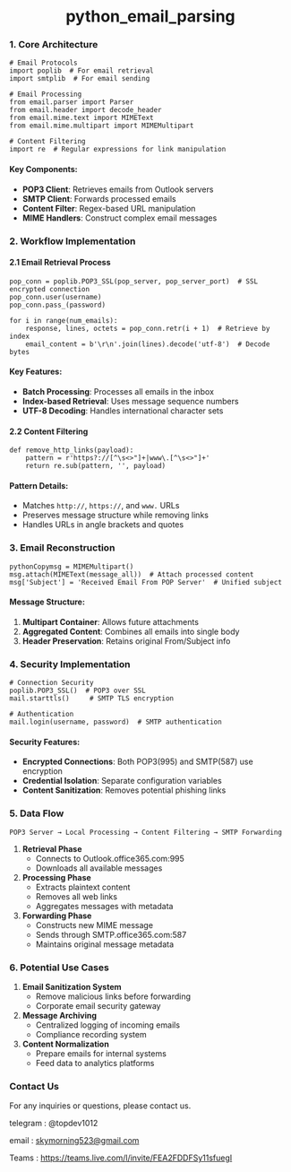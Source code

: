 # 

<div align="center">
   <h1>python_email_parsing</h1>
</div>

### 1. **Core Architecture**

```
# Email Protocols
import poplib  # For email retrieval
import smtplib  # For email sending

# Email Processing
from email.parser import Parser
from email.header import decode_header
from email.mime.text import MIMEText
from email.mime.multipart import MIMEMultipart

# Content Filtering
import re  # Regular expressions for link manipulation
```

#### Key Components:

- **POP3 Client**: Retrieves emails from Outlook servers
- **SMTP Client**: Forwards processed emails
- **Content Filter**: Regex-based URL manipulation
- **MIME Handlers**: Construct complex email messages

### 2. **Workflow Implementation**

#### 2.1 Email Retrieval Process

```
pop_conn = poplib.POP3_SSL(pop_server, pop_server_port)  # SSL encrypted connection
pop_conn.user(username)
pop_conn.pass_(password)

for i in range(num_emails):
    response, lines, octets = pop_conn.retr(i + 1)  # Retrieve by index
    email_content = b'\r\n'.join(lines).decode('utf-8')  # Decode bytes
```

#### Key Features:

- **Batch Processing**: Processes all emails in the inbox
- **Index-based Retrieval**: Uses message sequence numbers
- **UTF-8 Decoding**: Handles international character sets

#### 2.2 Content Filtering

```
def remove_http_links(payload):
    pattern = r'https?://[^\s<>"]+|www\.[^\s<>"]+'
    return re.sub(pattern, '', payload)
```

#### Pattern Details:

- Matches `http://`, `https://`, and `www.` URLs
- Preserves message structure while removing links
- Handles URLs in angle brackets and quotes

### 3. **Email Reconstruction**

```
pythonCopymsg = MIMEMultipart()
msg.attach(MIMEText(message_all))  # Attach processed content
msg['Subject'] = 'Received Email From POP Server'  # Unified subject
```

#### Message Structure:

1. **Multipart Container**: Allows future attachments
2. **Aggregated Content**: Combines all emails into single body
3. **Header Preservation**: Retains original From/Subject info

### 4. **Security Implementation**

```
# Connection Security
poplib.POP3_SSL()  # POP3 over SSL
mail.starttls()     # SMTP TLS encryption

# Authentication
mail.login(username, password)  # SMTP authentication
```

#### Security Features:

- **Encrypted Connections**: Both POP3(995) and SMTP(587) use encryption
- **Credential Isolation**: Separate configuration variables
- **Content Sanitization**: Removes potential phishing links

### 5. **Data Flow**

```
POP3 Server → Local Processing → Content Filtering → SMTP Forwarding
```

1. **Retrieval Phase**
   - Connects to Outlook.office365.com:995
   - Downloads all available messages
2. **Processing Phase**
   - Extracts plaintext content
   - Removes all web links
   - Aggregates messages with metadata
3. **Forwarding Phase**
   - Constructs new MIME message
   - Sends through SMTP.office365.com:587
   - Maintains original message metadata

### 6. **Potential Use Cases**

1. **Email Sanitization System**
   - Remove malicious links before forwarding
   - Corporate email security gateway
2. **Message Archiving**
   - Centralized logging of incoming emails
   - Compliance recording system
3. **Content Normalization**
   - Prepare emails for internal systems
   - Feed data to analytics platforms







### **Contact Us**

For any inquiries or questions, please contact us.

telegram : @topdev1012

email :  skymorning523@gmail.com

Teams :  https://teams.live.com/l/invite/FEA2FDDFSy11sfuegI